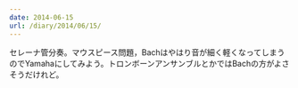 ```yaml
---
date: 2014-06-15
url: /diary/2014/06/15/
---
```


セレーナ管分奏。マウスピース問題，Bachはやはり音が細く軽くなってしまうのでYamahaにしてみよう。トロンボーンアンサンブルとかではBachの方がよさそうだけれど。